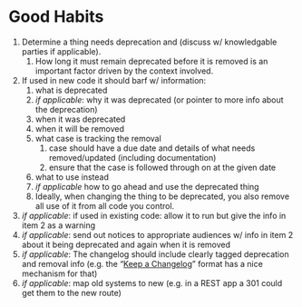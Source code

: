 # Good Habits


1. Determine a thing needs deprecation and (discuss w/ knowledgable parties if applicable).
    1. How long it must remain deprecated before it is removed is an important factor driven by the context involved.
2. If used in new code it should barf w/ information:
    1. what is deprecated
    2. *if applicable*: why it was deprecated (or pointer to more info about the deprecation)
    3. when it was deprecated
    4. when it will be removed
    5. what case is tracking the removal
       1. case should have a due date and details of what needs removed/updated (including documentation)
       2. ensure that the case is followed through on at the given date
    6. what to use instead
    7. *if applicable* how to go ahead and use the deprecated thing
    8. Ideally, when changing the thing to be deprecated, you also remove all use of it from all code you control.
3. *if applicable*: if used in existing code: allow it to run but give the info in item 2 as a warning
4. *if applicable*: send out notices to appropriate audiences w/ info in item 2 about it being deprecated and again when it is removed
5. *if applicable*: The changelog should include clearly tagged deprecation and removal info (e.g. the “[Keep a Changelog](http://keepachangelog.com/en/1.0.0/)” format has a nice mechanism for that)
6. *if applicable*: map old systems to new (e.g. in a REST app a 301 could get them to the new route)
